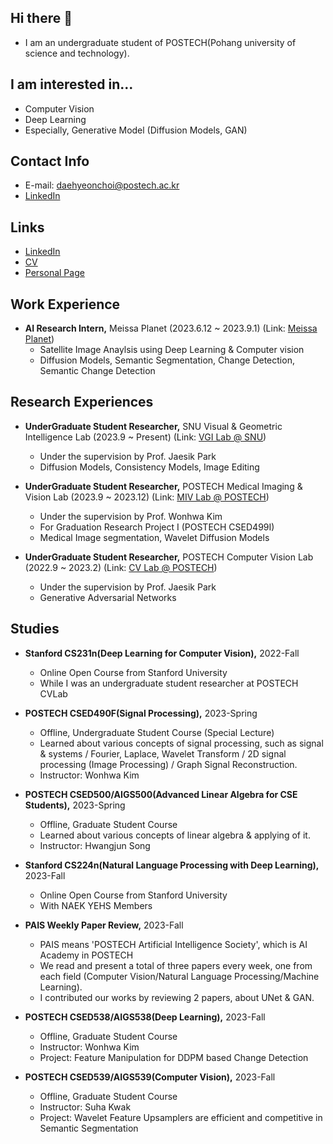 ## Hi there 👋

<!--
**choidaedae/choidaedae** is a ✨ _special_ ✨ repository because its `README.md` (this file) appears on your GitHub profile.

Here are some ideas to get you started:

- 🔭 I’m currently working on ...
- 🌱 I’m currently learning ...
- 👯 I’m looking to collaborate on ...
- 🤔 I’m looking for help with ...
- 💬 Ask me about ...
- 📫 How to reach me: ...
- 😄 Pronouns: ...
- ⚡ Fun fact: ...
--> 
- I am an undergraduate student of POSTECH(Pohang university of science and technology).


## I am interested in...
- Computer Vision
- Deep Learning
- Especially, Generative Model (Diffusion Models, GAN)


## Contact Info
- E-mail: daehyeonchoi@postech.ac.kr
- [LinkedIn](https://www.linkedin.com/in/choi-daehyeon-570b0a214/)

  
## Links
- [LinkedIn](https://www.linkedin.com/in/choi-daehyeon-570b0a214/)  
- [CV](https://drive.google.com/file/d/1ocIrbVj8ys_ZybGspLygC7iysKvzYdxl/view?usp=sharing)  
- [Personal Page](https://choidaedae.github.io)


## Work Experience
- **AI Research Intern,** Meissa Planet (2023.6.12 ~ 2023.9.1) (Link: [Meissa Planet](https://www.meissaplanet.com))
  - Satellite Image Anaylsis using Deep Learning & Computer vision 
  - Diffusion Models, Semantic Segmentation, Change Detection, Semantic Change Detection


## Research Experiences
- **UnderGraduate Student Researcher,** SNU Visual & Geometric Intelligence Lab (2023.9 ~ Present) (Link: [VGI Lab @ SNU](https://jaesik.info/lab))
  - Under the supervision by Prof. Jaesik Park 
  - Diffusion Models, Consistency Models, Image Editing 
    
- **UnderGraduate Student Researcher,** POSTECH Medical Imaging & Vision Lab (2023.9 ~ 2023.12) (Link: [MIV Lab @ POSTECH](https://miv.postech.ac.kr))
  - Under the supervision by Prof. Wonhwa Kim
  - For Graduation Research Project I (POSTECH CSED499I) 
  - Medical Image segmentation, Wavelet Diffusion Models
  
- **UnderGraduate Student Researcher,** POSTECH Computer Vision Lab (2022.9 ~ 2023.2) (Link: [CV Lab @ POSTECH](https://cvlab.postech.ac.kr))
  - Under the supervision by Prof. Jaesik Park 
  - Generative Adversarial Networks
 
## Studies 
- **Stanford CS231n(Deep Learning for Computer Vision),** 2022-Fall
  - Online Open Course from Stanford University 
  - While I was an undergraduate student researcher at POSTECH CVLab

- **POSTECH CSED490F(Signal Processing),** 2023-Spring
  - Offline, Undergraduate Student Course (Special Lecture)
  - Learned about various concepts of signal processing, such as signal & systems / Fourier, Laplace, Wavelet Transform / 2D signal processing (Image Processing) / Graph Signal Reconstruction.
  - Instructor: Wonhwa Kim
 
- **POSTECH CSED500/AIGS500(Advanced Linear Algebra for CSE Students),** 2023-Spring
  - Offline, Graduate Student Course
  - Learned about various concepts of linear algebra & applying of it. 
  - Instructor: Hwangjun Song 
    
- **Stanford CS224n(Natural Language Processing with Deep Learning),** 2023-Fall
  - Online Open Course from Stanford University 
  - With NAEK YEHS Members
 
- **PAIS Weekly Paper Review,** 2023-Fall 
  - PAIS means 'POSTECH Artificial Intelligence Society', which is AI Academy in POSTECH
  - We read and present a total of three papers every week, one from each field (Computer Vision/Natural Language Processing/Machine Learning).
  - I contributed our works by reviewing 2 papers, about UNet & GAN. 

- **POSTECH CSED538/AIGS538(Deep Learning),** 2023-Fall
  - Offline, Graduate Student Course
  - Instructor: Wonhwa Kim
  - Project: Feature Manipulation for DDPM based Change Detection 
 
- **POSTECH CSED539/AIGS539(Computer Vision),** 2023-Fall
  - Offline, Graduate Student Course
  - Instructor: Suha Kwak
  - Project: Wavelet Feature Upsamplers are efficient and competitive in Semantic Segmentation 
 
 
  
  
